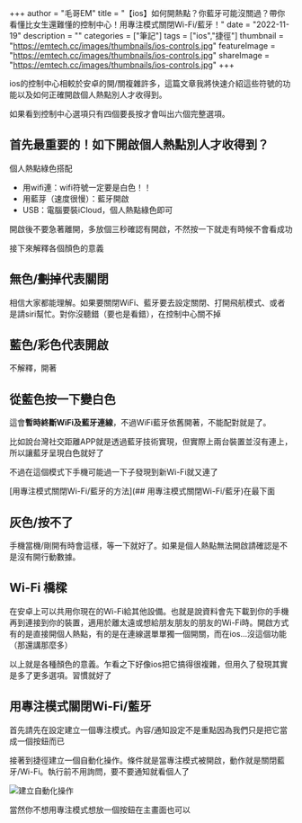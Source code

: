 +++
author = "毛哥EM"
title = "【ios】如何開熱點？你藍牙可能沒關過？帶你看懂比女生還難懂的控制中心！用專注模式關閉Wi-Fi/藍牙！"
date = "2022-11-19"
description = ""
categories = ["筆記"]
tags = ["ios","捷徑"]
thumbnail = "https://emtech.cc/images/thumbnails/ios-controls.jpg"
featureImage = "https://emtech.cc/images/thumbnails/ios-controls.jpg"
shareImage = "https://emtech.cc/images/thumbnails/ios-controls.jpg"
+++

ios的控制中心相較於安卓的開/關複雜許多，這篇文章我將快速介紹這些符號的功能以及如何正確開啟個人熱點別人才收得到。

<!-- more -->

如果看到控制中心選項只有四個要長按才會叫出六個完整選項。

## 首先最重要的！如下開啟個人熱點別人才收得到？

個人熱點綠色搭配

* 用wifi連：wifi符號一定要是白色！！
* 用藍芽（速度很慢）：藍牙開啟
* USB：電腦要裝iCloud，個人熱點綠色即可

開啟後不要急著離開，多放個三秒確認有開啟，不然按一下就走有時候不會看成功

接下來解釋各個顏色的意義

## 無色/<s>劃掉</s>代表關閉

相信大家都能理解。如果要關閉WiFi、藍牙要去設定關閉、打開飛航模式、或者是請siri幫忙。對你沒聽錯（要也是看錯），在控制中心關不掉

## 藍色/彩色代表開啟

不解釋，開著

## 從藍色按一下變白色

這會**暫時終斷WiFi及藍牙連線**，不過WiFi藍牙依舊開著，不能配對就是了。

比如說台灣社交距離APP就是透過藍牙技術實現，但實際上兩台裝置並沒有連上，所以讓藍牙呈現白色就好了

不過在這個模式下手機可能過一下子發現到新Wi-Fi就又連了

[用專注模式關閉Wi-Fi/藍牙的方法](## 用專注模式關閉Wi-Fi/藍牙)在最下面

## 灰色/按不了

手機當機/剛開有時會這樣，等一下就好了。如果是個人熱點無法開啟請確認是不是沒有開行動數據。

## Wi-Fi 橋樑

在安卓上可以共用你現在的Wi-Fi給其他設備。也就是說資料會先下載到你的手機再到連接到你的裝置，適用於離太遠或想給朋友朋友的朋友的Wi-Fi時。開啟方式有的是直接開個人熱點，有的是在連線選單單獨一個開關，而在ios...沒這個功能（那還講那麼多）

以上就是各種顏色的意義。乍看之下好像ios把它搞得很複雜，但用久了發現其實是多了更多選項。習慣就好了

## 用專注模式關閉Wi-Fi/藍牙

首先請先在設定建立一個專注模式。內容/通知設定不是重點因為我們只是把它當成一個按鈕而已

接著到捷徑建立一個自動化操作。條件就是當專注模式被開啟，動作就是關閉藍牙/Wi-Fi。執行前不用詢問，要不要通知就看個人了

![建立自動化操作](https://emtech.cc/images/ios-controls-shortcuts.jpeg)

當然你不想用專注模式想放一個按鈕在主畫面也可以